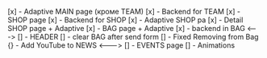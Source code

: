 [x] - Adaptive MAIN page (кроме TEAM)
[x] - Backend for TEAM
[x] - SHOP page
[x] - Backend for SHOP
[x] - Adaptive SHOP pa
[x] - Detail SHOP page + Adaptive
[x] - BAG page + Adaptive
[x] - backend in BAG
<--->
[] - HEADER
[] - clear BAG after send form
[] - Fixed Removing from Bag
{} - Add YouTube to NEWS
<--->
[] - EVENTS page
[] - Animations
